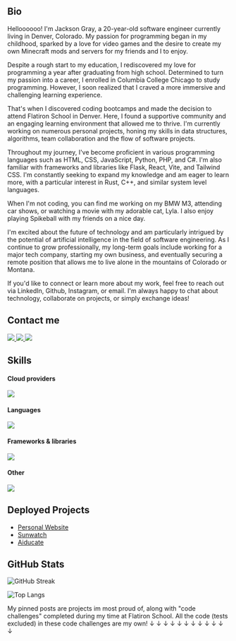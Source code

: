 ## Bio

Helloooooo! I'm Jackson Gray, a 20-year-old software engineer currently living in Denver, Colorado. My passion for programming began in my childhood, sparked by a love for video games and the desire to create my own Minecraft mods and servers for my friends and I to enjoy.

Despite a rough start to my education, I rediscovered my love for programming a year after graduating from high school. Determined to turn my passion into a career, I enrolled in Columbia College Chicago to study programming. However, I soon realized that I craved a more immersive and challenging learning experience.

That's when I discovered coding bootcamps and made the decision to attend Flatiron School in Denver. Here, I found a supportive community and an engaging learning environment that allowed me to thrive. I'm currently working on numerous personal projects, honing my skills in data structures, algorithms, team collaboration and the flow of software projects.

Throughout my journey, I've become proficient in various programming languages such as HTML, CSS, JavaScript, Python, PHP, and C#. I'm also familiar with frameworks and libraries like Flask, React, Vite, and Tailwind CSS. I'm constantly seeking to expand my knowledge and am eager to learn more, with a particular interest in Rust, C++, and similar system level languages.

When I'm not coding, you can find me working on my BMW M3, attending car shows, or watching a movie with my adorable cat, Lyla. I also enjoy playing Spikeball with my friends on a nice day.

I'm excited about the future of technology and am particularly intrigued by the potential of artificial intelligence in the field of software engineering. As I continue to grow professionally, my long-term goals include working for a major tech company, starting my own business, and eventually securing a remote position that allows me to live alone in the mountains of Colorado or Montana.

If you'd like to connect or learn more about my work, feel free to reach out via LinkedIn, Github, Instagram, or email. I'm always happy to chat about technology, collaborate on projects, or simply exchange ideas!

## Contact me
<a href="https://www.linkedin.com/in/jackson--gray" target="_blank">
  <img src="https://img.shields.io/badge/-LinkedIn-%230077B5?style=for-the-badge&logo=linkedin&logoColor=white" target="_blank">
</a> 

<a href = "mailto:nohaxjustdoge@gmail.com">
  <img src="https://img.shields.io/badge/-Gmail-%23333?style=for-the-badge&logo=gmail&logoColor=white" target="_blank">
</a>

<a href="https://instagram.com/j4ckson.g" target="_blank">
  <img src="https://img.shields.io/badge/-Instagram-%23E4405F?style=for-the-badge&logo=instagram&logoColor=white" target="_blank">
</a>


## Skills

#### Cloud providers
<img src="https://skillicons.dev/icons?i=aws,gcp,cloudflare" />

#### Languages
<img src="https://skillicons.dev/icons?i=bash,c,cs,cpp,css,html,js,php,py,rust" />

#### Frameworks & libraries
<img src="https://skillicons.dev/icons?i=react,tailwind,nextjs,flask,vite" />

#### Other
<img src="https://skillicons.dev/icons?i=linux,ubuntu,pycharm,neovim,obsidian,npm,obsidian" />


## Deployed Projects

- [Personal Website](https://jgray.cc/)
- [Sunwatch](http://sunwat.ch/)
- [Aiducate](https://aiducate.app/)


## GitHub Stats

![GitHub Streak](https://github-readme-streak-stats.herokuapp.com/?user=jgray-dev)

![Top Langs](https://github-readme-stats.vercel.app/api/top-langs/?username=jgray-dev&layout=donut)



My pinned posts are projects im most proud of, along with "code challenges" completed during my time at Flatiron School. All the code (tests excluded) in these code challenges are my own! 
↓  ↓  ↓  ↓  ↓  ↓  ↓  ↓  ↓  ↓  ↓  ↓
